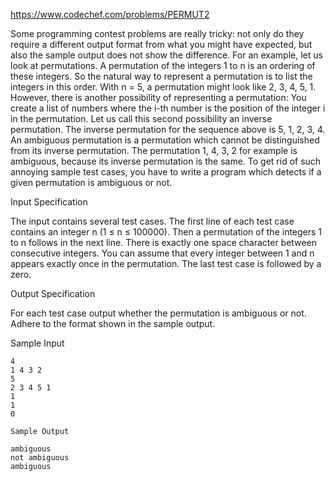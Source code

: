 https://www.codechef.com/problems/PERMUT2

Some programming contest problems are really tricky: not only do they require a different output format from what you might have expected, but also the sample output does not show the difference. For an example, let us look at permutations.
A permutation of the integers 1 to n is an ordering of these integers. So the natural way to represent a permutation is to list the integers in this order. With n = 5, a permutation might look like 2, 3, 4, 5, 1. 
However, there is another possibility of representing a permutation: You create a list of numbers where the i-th number is the position of the integer i in the permutation. Let us call this second possibility an inverse permutation. The inverse permutation for the sequence above is 5, 1, 2, 3, 4. 
An ambiguous permutation is a permutation which cannot be distinguished from its inverse permutation. The permutation 1, 4, 3, 2 for example is ambiguous, because its inverse permutation is the same. To get rid of such annoying sample test cases, you have to write a program which detects if a given permutation is ambiguous or not.

Input Specification

The input contains several test cases.
The first line of each test case contains an integer n (1 ≤ n ≤ 100000). Then a permutation of the integers 1 to n follows in the next line. There is exactly one space character between consecutive integers. You can assume that every integer between 1 and n appears exactly once in the permutation. 
The last test case is followed by a zero.

Output Specification

For each test case output whether the permutation is ambiguous or not. Adhere to the format shown in the sample output.

Sample Input
```
4
1 4 3 2
5
2 3 4 5 1
1
1
0

Sample Output

ambiguous
not ambiguous
ambiguous
```
